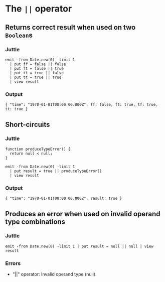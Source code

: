 # The `||` operator

## Returns correct result when used on two `Boolean`s

### Juttle

    emit -from Date.new(0) -limit 1
      | put ff = false || false
      | put ft = false || true
      | put tf = true || false
      | put tt = true || true
      | view result

### Output

    { "time": "1970-01-01T00:00:00.000Z", ff: false, ft: true, tf: true, tt: true }

## Short-circuits

### Juttle

    function produceTypeError() {
      return null < null;
    }

    emit -from Date.new(0) -limit 1
      | put result = true || produceTypeError()
      | view result

### Output

    { "time": "1970-01-01T00:00:00.000Z", result: true }

## Produces an error when used on invalid operand type combinations

### Juttle

    emit -from Date.new(0) -limit 1 | put result = null || null | view result

### Errors

  * "||" operator: Invalid operand type (null).
